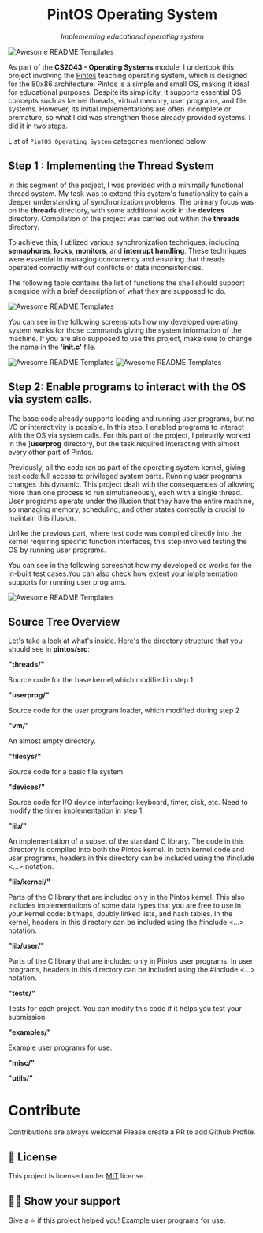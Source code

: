<h1 align="center">PintOS Operating System </h1>
<p align="center"><i>Implementing educational operating system</i></p>

<img src="assets/spaces_rEPCmpm8DJRtInZH7OOg_uploads_git-blob-207ad4ae1875dcad2914623f4e545e0f9ec6c664_pkuos.svg
" alt="Awesome README Templates" />

As part of the <b>CS2043 - Operating Systems</b> module, I undertook this project involving the <a href="https://web.stanford.edu/class/cs140/projects/pintos/pintos_1.html">Pintos</a> teaching operating system, which is designed for the 80x86 architecture. Pintos is a simple and small OS, making it ideal for educational purposes. Despite its simplicity, it supports essential OS concepts such as kernel threads, virtual memory, user programs, and file systems. However, its initial implementations are often incomplete or premature, so what I did was strengthen those already provided systems. I did it in two steps.

List of `PintOS Operating System` categories mentioned below

## Step 1 : Implementing the Thread System

In this segment of the project, I was provided with a minimally functional thread system. My task was to extend this system's functionality to gain a deeper understanding of synchronization problems. The primary focus was on the **threads** directory, with some additional work in the **devices** directory. Compilation of the project was carried out within the **threads** directory.

To achieve this, I utilized various synchronization techniques, including **semaphores**, **locks**, **monitors**, and **interrupt handling**. These techniques were essential in managing concurrency and ensuring that threads operated correctly without conflicts or data inconsistencies.

The following table contains the list of functions the shell should support
alongside with a brief description of what they are supposed to do.

<img src="assets/Screenshot 2024-07-06 at 17.27.42.png" alt="Awesome README Templates" />

You can see in the following screenshots how my developed operating system works for those commands giving the system information of the machine. If you are also supposed to use this project, make sure to change the name in the **'init.c'** file.

<img src="assets/screenshot1 (1).jpeg" alt="Awesome README Templates" />
<img src="assets/screenshot2 (1).jpeg" alt="Awesome README Templates" />

## Step 2: Enable programs to interact with the OS via system calls.

The base code already supports loading and running user programs, but no I/O or interactivity is possible. In this step, I enabled programs to interact with the OS via system calls. For this part of the project, I primarily worked in the ]**userprog** directory, but the task required interacting with almost every other part of Pintos.

Previously, all the code ran as part of the operating system kernel, giving test code full access to privileged system parts. Running user programs changes this dynamic. This project dealt with the consequences of allowing more than one process to run simultaneously, each with a single thread. User programs operate under the illusion that they have the entire machine, so managing memory, scheduling, and other states correctly is crucial to maintain this illusion.

Unlike the previous part, where test code was compiled directly into the kernel requiring specific function interfaces, this step involved testing the OS by running user programs. 

You can see in the following screeshot how my developed os works for the in-built test cases.You can also check how extent your implementation supports for running user programs.

<img src="assets/Screenshot 1.jpeg" alt="Awesome README Templates" />

## Source Tree Overview

Let's take a look at what's inside. Here's the directory structure that you should see in **pintos/src**:

**"threads/"**

Source code for the base kernel,which modified in step 1


**"userprog/"**

Source code for the user program loader, which modified during step 2

**"vm/"**

An almost empty directory.

**"filesys/"**

Source code for a basic file system.

**"devices/"**

Source code for I/O device interfacing: keyboard, timer, disk, etc. Need to modify the timer implementation in step 1.

**"lib/"**

An implementation of a subset of the standard C library. The code in this directory is compiled into both the Pintos kernel. In both kernel code and user programs, headers in this directory can be included using the #include <...> notation. 

**"lib/kernel/"**

Parts of the C library that are included only in the Pintos kernel. This also includes implementations of some data types that you are free to use in your kernel code: bitmaps, doubly linked lists, and hash tables. In the kernel, headers in this directory can be included using the #include <...> notation.

**"lib/user/"**

Parts of the C library that are included only in Pintos user programs. In user programs, headers in this directory can be included using the #include <...> notation.

**"tests/"**

Tests for each project. You can modify this code if it helps you test your submission.

**"examples/"**

Example user programs for use.

**"misc/"**

**"utils/"**

# Contribute

Contributions are always welcome! Please create a PR to add Github Profile.

## :pencil: License

This project is licensed under [MIT](https://opensource.org/licenses/MIT) license.

## :man_astronaut: Show your support

Give a ⭐️ if this project helped you!
Example user programs for use.

